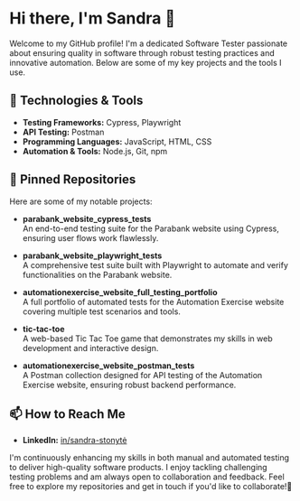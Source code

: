 # Hi there, I'm Sandra 👋

Welcome to my GitHub profile! I'm a dedicated Software Tester passionate about ensuring quality in software through robust testing practices and innovative automation. Below are some of my key projects and the tools I use.

## 🔧 Technologies & Tools

- **Testing Frameworks:** Cypress, Playwright  
- **API Testing:** Postman  
- **Programming Languages:** JavaScript, HTML, CSS  
- **Automation & Tools:** Node.js, Git, npm  

## 📌 Pinned Repositories

Here are some of my notable projects:

- **parabank_website_cypress_tests**  
  An end-to-end testing suite for the Parabank website using Cypress, ensuring user flows work flawlessly.

- **parabank_website_playwright_tests**  
  A comprehensive test suite built with Playwright to automate and verify functionalities on the Parabank website.

- **automationexercise_website_full_testing_portfolio**  
  A full portfolio of automated tests for the Automation Exercise website covering multiple test scenarios and tools.

- **tic-tac-toe**  
  A web-based Tic Tac Toe game that demonstrates my skills in web development and interactive design.

- **automationexercise_website_postman_tests**  
  A Postman collection designed for API testing of the Automation Exercise website, ensuring robust backend performance.
  

## 📫 How to Reach Me

- **LinkedIn:** [in/sandra-stonytė](www.linkedin.com/in/sandra-stonytė)

I'm continuously enhancing my skills in both manual and automated testing to deliver high-quality software products. I enjoy tackling challenging testing problems and am always open to collaboration and feedback. Feel free to explore my repositories and get in touch if you'd like to collaborate!🚀
